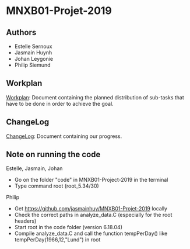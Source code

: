 # MNXB01-Projet-2019

## Authors

- Estelle Sernoux
- Jasmain Huynh
- Johan Leygonie
- Philip Siemund

## Workplan

[Workplan](Workplan.md): Document containing the planned distribution of sub-tasks that have to be done in order to achieve the goal.

## ChangeLog

[ChangeLog](ChangeLog.md): Document containing our progress.

## Note on running the code

Estelle, Jasmain, Johan

- Go on the folder "code" in MNXB01-Project-2019 in the terminal
- Type command root (root_5.34/30)

Philip

- Get https://github.com/jasmainhuy/MNXB01-Projet-2019 locally
- Check the correct paths in analyze_data.C (especially for the root headers)
- Start root in the code folder (version 6.18.04)
- Compile analyze_data.C and call the function tempPerDay() like tempPerDay(1966,12,"Lund") in root

